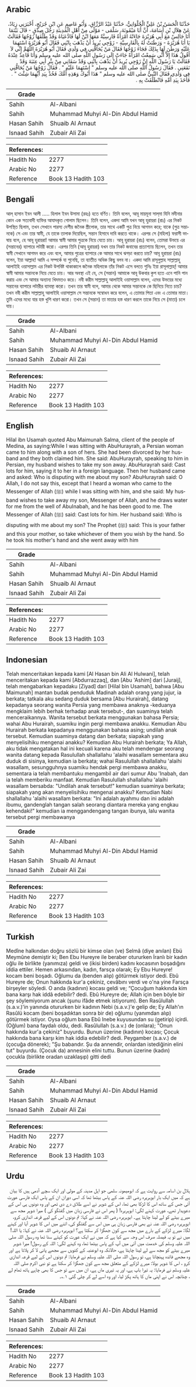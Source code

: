 ## Arabic


<div dir="rtl" lang="ar" style={{fontSize:'larger',backgroundColor:'#f8f9fa',padding:20}}>
حَدَّثَنَا الْحَسَنُ بْنُ عَلِيٍّ الْحُلْوَانِيُّ، حَدَّثَنَا عَبْدُ الرَّزَّاقِ، وَأَبُو عَاصِمٍ عَنِ ابْنِ جُرَيْجٍ، أَخْبَرَنِي زِيَادٌ، عَنْ هِلاَلِ بْنِ أُسَامَةَ، أَنَّ أَبَا مَيْمُونَةَ، سَلْمَى - مَوْلًى مِنْ أَهْلِ الْمَدِينَةِ رَجُلَ صِدْقٍ - قَالَ بَيْنَمَا أَنَا جَالِسٌ مَعَ أَبِي هُرَيْرَةَ جَاءَتْهُ امْرَأَةٌ فَارِسِيَّةٌ مَعَهَا ابْنٌ لَهَا فَادَّعَيَاهُ وَقَدْ طَلَّقَهَا زَوْجُهَا فَقَالَتْ يَا أَبَا هُرَيْرَةَ - وَرَطَنَتْ لَهُ بِالْفَارِسِيَّةِ - زَوْجِي يُرِيدُ أَنْ يَذْهَبَ بِابْنِي فَقَالَ أَبُو هُرَيْرَةَ اسْتَهِمَا عَلَيْهِ وَرَطَنَ لَهَا بِذَلِكَ فَجَاءَ زَوْجُهَا فَقَالَ مَنْ يُحَاقُّنِي فِي وَلَدِي فَقَالَ أَبُو هُرَيْرَةَ اللَّهُمَّ إِنِّي لاَ أَقُولُ هَذَا إِلاَّ أَنِّي سَمِعْتُ امْرَأَةً جَاءَتْ إِلَى رَسُولِ اللَّهِ صلى الله عليه وسلم وَأَنَا قَاعِدٌ عِنْدَهُ فَقَالَتْ يَا رَسُولَ اللَّهِ إِنَّ زَوْجِي يُرِيدُ أَنْ يَذْهَبَ بِابْنِي وَقَدْ سَقَانِي مِنْ بِئْرِ أَبِي عِنَبَةَ وَقَدْ نَفَعَنِي ‏.‏ فَقَالَ رَسُولُ اللَّهِ صلى الله عليه وسلم ‏"‏ اسْتَهِمَا عَلَيْهِ ‏"‏ ‏.‏ فَقَالَ زَوْجُهَا مَنْ يُحَاقُّنِي فِي وَلَدِي فَقَالَ النَّبِيُّ صلى الله عليه وسلم ‏"‏ هَذَا أَبُوكَ وَهَذِهِ أُمُّكَ فَخُذْ بِيَدِ أَيِّهِمَا شِئْتَ ‏"‏ ‏.‏ فَأَخَذَ بِيَدِ أُمِّهِ فَانْطَلَقَتْ بِهِ ‏.‏
</div>
<div style={{backgroundColor:'#f8f9fa',padding:20, marginBottom: 10}}><table> <thead> <tr> <th>Grade</th> <th></th> </tr> </thead> <tbody> <tr><td>Sahih</td><td>Al-Albani</td></tr><tr><td>Sahih</td><td>Muhammad Muhyi Al-Din Abdul Hamid</td></tr><tr><td>Hasan Sahih</td><td>Shuaib Al Arnaut</td></tr><tr><td>Isnaad Sahih</td><td>Zubair Ali Zai</td></tr></tbody></table><table> <thead> <tr> <th>References:</th> <th></th> </tr> </thead> <tbody><tr><td>Hadith No</td><td>2277</td></tr><tr><td>Arabic No</td><td>2277</td></tr><tr><td>Reference</td><td>Book 13 Hadith 103</td></tr></tbody></table></div>

## Bengali


<div dir="ltr" lang="bn" style={{fontSize:'larger',backgroundColor:'#f8f9fa',padding:20}}>
আল্ হাসান ইবন আলী ..... হিলাল ইবন উসামা (রহঃ) হতে বর্ণিত। তিনি বলেন, আবূ মায়মূনা সাল্‌মা যিনি মদীনার কোন এক সত্যবাদী ব্যক্তির আযাদকৃত গোলাম ছিলেন। তিনি বলেন, একদা আমি যখন আবূ হুরায়রা (রাঃ) এর নিকট উপস্থিত ছিলাম, তখন সেখানে পারস্য দেশীয় জনৈক স্ত্রীলোক, তার সাথে একটি পুত্র নিয়ে আগমন করে; যাকে (পুত্র সন্তানকে) সে এবং তার স্বামী, যে তাকে তালাক দিয়েছিল, সন্তান হিসাবে দাবি করতে থাকে। এরপর সে (মহিলা) ফরাসী ভাষায় বলে, হে আবূ হুরায়রা! আমার স্বামী আমার পুত্রকে নিয়ে যেতে চায়। আবূ হুরায়রা (রাঃ) বলেন, তোমরা উভয়ে এর (সন্তানের) ব্যাপারে লটারী করো। এরপর তিনি (আবূ হুরায়রা) যখন তার নিকট জবাবের প্রত্যাশ্যায় ছিলেন, তখন তার স্বামী সেখানে আগমন করে এবং বলে, আমার পুত্রের ব্যাপারে কে আমার সাথে ঝগড়া করতে চায়? আবূ হুরায়রা (রাঃ) বলেন, ইয়া আল্লাহ! আমি এ সম্পর্কে যা শুনেছি, তা ব্যাতীত অধিক কিছু বলব না। একদা আমি রাসূলুল্লাহ সাল্লাল্লাহু আলাইহি ওয়াসাল্লাম এর নিকট উপবিষ্ট থাকাকালে জনৈক মহিলাকে তাঁর নিকট এসে বলতে শুনিঃ ইয়া রাসূলাল্লাহ্! আমার স্বামী আমার সন্তানকে নিয়ে যেতে চায়। আর অবস্থা এই যে, সে (সন্তান) আমাকে আবূ উকবার কুপ হতে এনে পানি পান করায় এবং সে আমার অন্যান্য খিদমতও করে। নবী করীম সাল্লাল্লাহু আলাইহি ওয়াসাল্লাম বলেন, এদের উভয়ের মধ্যে সন্তানের ব্যাপারে লটারীর ব্যাবস্থা করো। তখন তার স্বামী বলে, আমার থেকে আমার সন্তানকে কে ছিনিয়ে নিতে চায়? তখন নবী করীম সাল্লাল্লাহু আলাইহি ওয়াসাল্লাম সে সন্তানকে সম্বোধন করে বলেন, এ তোমার পিতা এবং এ তোমার মাতা। তুমি এদের মধ্যে যার হস্ত খুশি ধারণ করো। তখন সে (সন্তান) তা মাতার হস্ত ধারণ করলে তাকে নিয়ে সে (মাতা) চলে যায়।
</div>
<div style={{backgroundColor:'#f8f9fa',padding:20, marginBottom: 10}}><table> <thead> <tr> <th>Grade</th> <th></th> </tr> </thead> <tbody> <tr><td>Sahih</td><td>Al-Albani</td></tr><tr><td>Sahih</td><td>Muhammad Muhyi Al-Din Abdul Hamid</td></tr><tr><td>Hasan Sahih</td><td>Shuaib Al Arnaut</td></tr><tr><td>Isnaad Sahih</td><td>Zubair Ali Zai</td></tr></tbody></table><table> <thead> <tr> <th>References:</th> <th></th> </tr> </thead> <tbody><tr><td>Hadith No</td><td>2277</td></tr><tr><td>Arabic No</td><td>2277</td></tr><tr><td>Reference</td><td>Book 13 Hadith 103</td></tr></tbody></table></div>

## English


<div dir="ltr" lang="en" style={{fontSize:'larger',backgroundColor:'#f8f9fa',padding:20}}>
Hilal ibn Usamah quoted Abu Maimunah Salma, client of the people of Medina, as saying:While I was sitting with AbuHurayrah, a Persian woman came to him along with a son of hers. She had been divorced by her husband and they both claimed him. She said: AbuHurayrah, speaking to him in Persian, my husband wishes to take my son away. AbuHurayrah said: Cast lots for him, saying it to her in a foreign language. Then her husband came and asked: Who is disputing with me about my son? AbuHurayrah said: O Allah, I do not say this, except that I heard a woman who came to the Messenger of Allah (ﷺ) while I was sitting with him, and she said: My husband wishes to take away my son, Messenger of Allah, and he draws water for me from the well of AbuInabah, and he has been good to me. The Messenger of Allah (ﷺ) said: Cast lots for him. Her husband said: Who is disputing with me about my son? The Prophet (ﷺ) said: This is your father and this your mother, so take whichever of them you wish by the hand. So he took his mother's hand and she went away with him
</div>
<div style={{backgroundColor:'#f8f9fa',padding:20, marginBottom: 10}}><table> <thead> <tr> <th>Grade</th> <th></th> </tr> </thead> <tbody> <tr><td>Sahih</td><td>Al-Albani</td></tr><tr><td>Sahih</td><td>Muhammad Muhyi Al-Din Abdul Hamid</td></tr><tr><td>Hasan Sahih</td><td>Shuaib Al Arnaut</td></tr><tr><td>Isnaad Sahih</td><td>Zubair Ali Zai</td></tr></tbody></table><table> <thead> <tr> <th>References:</th> <th></th> </tr> </thead> <tbody><tr><td>Hadith No</td><td>2277</td></tr><tr><td>Arabic No</td><td>2277</td></tr><tr><td>Reference</td><td>Book 13 Hadith 103</td></tr></tbody></table></div>

## Indonesian


<div dir="ltr" lang="id" style={{fontSize:'larger',backgroundColor:'#f8f9fa',padding:20}}>
Telah menceritakan kepada kami [Al Hasan bin Ali Al Hulwani], telah menceritakan kepada kami [Abdurrazzaq], dan [Abu 'Ashim] dari [Juraij], telah mengabarkan kepadaku [Ziyad] dari [Hilal bin Usamah], bahwa [Abu Maimunah] mantan budak penduduk Madinah adalah orang yang jujur, ia berkata; tatkala aku sedang duduk bersama [Abu Hurairah], datang kepadanya seorang wanita Persia yang membawa anaknya -keduanya mengklaim lebih berhak terhadap anak tersebut-, dan suaminya telah menceraikannya. Wanita tersebut berkata menggunakan bahasa Persia; wahai Abu Hurairah, suamiku ingin pergi membawa anakku. Kemudian Abu Hurairah berkata kepadanya menggunakan bahasa asing; undilah anak tersebut. Kemudian suaminya datang dan berkata; siapakah yang menyelisihiku mengenai anakku? Kemudian Abu Hurairah berkata; Ya Allah, aku tidak mengatakan hal ini kecuali karena aku telah mendengar seorang wanita datang kepada Rasulullah shallallahu 'alaihi wasallam sementara aku duduk di sisinya, kemudian ia berkata; wahai Rasulullah shallallahu 'alaihi wasallam, sesungguhnya suamiku hendak pergi membawa anakku, sementara ia telah membantuku mengambil air dari sumur Abu 'Inabah, dan ia telah memberiku manfaat. Kemudian Rasulullah shallallahu 'alaihi wasallam bersabda: "Undilah anak tersebut!" kemudian suaminya berkata; siapakah yang akan menyelisihiku mengenai anakku? Kemudian Nabi shallallahu 'alaihi wasallam berkata: "Ini adalah ayahmu dan ini adalah ibumu, gandenglah tangan salah seorang diantara mereka yang engkau kehendaki!" kemudian ia menggandengang tangan ibunya, lalu wanita tersebut pergi membawanya
</div>
<div style={{backgroundColor:'#f8f9fa',padding:20, marginBottom: 10}}><table> <thead> <tr> <th>Grade</th> <th></th> </tr> </thead> <tbody> <tr><td>Sahih</td><td>Al-Albani</td></tr><tr><td>Sahih</td><td>Muhammad Muhyi Al-Din Abdul Hamid</td></tr><tr><td>Hasan Sahih</td><td>Shuaib Al Arnaut</td></tr><tr><td>Isnaad Sahih</td><td>Zubair Ali Zai</td></tr></tbody></table><table> <thead> <tr> <th>References:</th> <th></th> </tr> </thead> <tbody><tr><td>Hadith No</td><td>2277</td></tr><tr><td>Arabic No</td><td>2277</td></tr><tr><td>Reference</td><td>Book 13 Hadith 103</td></tr></tbody></table></div>

## Turkish


<div dir="ltr" lang="tr" style={{fontSize:'larger',backgroundColor:'#f8f9fa',padding:20}}>
Medîne halkından doğru sözlü bir kimse olan (ve) Selmâ (diye anılan) Ebü Meymûne demiştir ki; Ben Ebu Hureyre ile beraber otururken İranlı bir kadın oğlu ile birlikte (yanımıza) geldi ve (ikisi birden) kadını kocasının boşadığını iddia ettiler. Hemen arkasından, kadın, farsça olarak; Ey Ebu Hureyre! kocam beni boşadı. Oğlumu da (benden alıp) götürmek istiyor dedi. Ebû Hureyre de; Onun hakkında kur'a çekiniz, cevâbını verdi ve o'na yine Farsça birşeyler söyledi. O anda (kadının) kocası geldi ve; “Çocuğum hakkında kim bana karşı hak iddâ edebilir? dedi. Ebû Hureyre de; Allah için ben böyle bir şey söylemiyorum ancak (şunu ifâde etmek istiyorum). Ben Rasûlullah (s.a.v.)'in yanında otururken bir kadının Nebi (s.a.v.)'e gelip de; Ey Allah'ın Rasûlü kocam (beni boşadıktan sonra bir de) oğlumu (yanımdan alıp) götürmek istiyor. Oysa oğlum bana Ebû Inebe kuyusundan su (getirip) içirdi. (Oğlum) bana faydalı oldu, dedi. Rasûlullah (s.a.v.) de (onlara); "Onun hakkında kur'a çekiniz" buyurdu. Bunun üzerine (kadının) kocası; Çocuk hakkında bana karşı kim hak iddia edebilir? dedi. Peygamber (s.a.v.) de (çocuğa dönerek); "Şu babandır. Şu da annendir, onlardan istediğinin elini tut" buyurdu. (Çocuk da) annesinin elini tuttu. Bunun üzerine (kadın) çocukla (birlikte oradan uzaklaşıp) gitti dedi
</div>
<div style={{backgroundColor:'#f8f9fa',padding:20, marginBottom: 10}}><table> <thead> <tr> <th>Grade</th> <th></th> </tr> </thead> <tbody> <tr><td>Sahih</td><td>Al-Albani</td></tr><tr><td>Sahih</td><td>Muhammad Muhyi Al-Din Abdul Hamid</td></tr><tr><td>Hasan Sahih</td><td>Shuaib Al Arnaut</td></tr><tr><td>Isnaad Sahih</td><td>Zubair Ali Zai</td></tr></tbody></table><table> <thead> <tr> <th>References:</th> <th></th> </tr> </thead> <tbody><tr><td>Hadith No</td><td>2277</td></tr><tr><td>Arabic No</td><td>2277</td></tr><tr><td>Reference</td><td>Book 13 Hadith 103</td></tr></tbody></table></div>

## Urdu


<div dir="rtl" lang="ur" style={{fontSize:'larger',backgroundColor:'#f8f9fa',padding:20}}>
ہلال بن اسامہ سے روایت ہے کہ ابومیمونہ سلمی جو اہل مدینہ کے مولی اور ایک سچے آدمی ہیں کا بیان ہے کہ میں ایک بار ابوہریرہ رضی اللہ عنہ کے پاس بیٹھا تھا کہ اسی دوران ان کے پاس ایک فارسی عورت آئی جس کے ساتھ اس کا لڑکا بھی تھا، اس کے شوہر نے اسے طلاق دے دی تھی اور وہ دونوں ہی اس کے دعویدار تھے، عورت کہنے لگی: ابوہریرہ! ( پھر اس نے فارسی زبان میں گفتگو کی ) میرا شوہر مجھ سے میرے بیٹے کو لے لینا چاہتا ہے۔ ابوہریرہ رضی اللہ عنہ نے کہا: تم دونوں اس کے لیے قرعہ اندازی کرو، ابوہریرہ رضی اللہ عنہ نے بھی فارسی زبان ہی میں اس سے گفتگو کی، اتنے میں اس کا شوہر آیا اور کہنے لگا: میرے لڑکے کے بارے میں مجھ سے کون جھگڑا کر سکتا ہے؟ ابوہریرہ رضی اللہ عنہ نے کہا: یا اللہ! میں نے تو یہ فیصلہ صرف اس وجہ سے کیا ہے کہ میں نے ایک عورت کو کہتے سنا تھا وہ رسول اللہ صلی اللہ علیہ وسلم کی خدمت میں آئی میں آپ کے پاس بیٹھا تھا، وہ کہنے لگی: اللہ کے رسول! میرا شوہر میرے بیٹے کو مجھ سے لے لینا چاہتا ہے، حالانکہ وہ ابوعنبہ کے کنویں سے مجھے پانی لا کر پلاتا ہے اور وہ مجھے فائدہ پہنچاتا ہے، تو رسول اللہ صلی اللہ علیہ وسلم نے فرمایا: تم دونوں اس کے لیے قرعہ اندازی کرو ، اس کا شوہر بولا: میرے لڑکے کے متعلق مجھ سے کون جھگڑا کر سکتا ہے تو نبی اکرم صلی اللہ علیہ وسلم نے فرمایا: یہ تیرا باپ ہے، اور یہ تیری ماں ہے، ان میں سے تو جس کا بھی چاہے ہاتھ تھام لے ، چنانچہ اس نے اپنی ماں کا ہاتھ پکڑ لیا، اور وہ اسے لے کر چلی گئی ۱؎۔
</div>
<div style={{backgroundColor:'#f8f9fa',padding:20, marginBottom: 10}}><table> <thead> <tr> <th>Grade</th> <th></th> </tr> </thead> <tbody> <tr><td>Sahih</td><td>Al-Albani</td></tr><tr><td>Sahih</td><td>Muhammad Muhyi Al-Din Abdul Hamid</td></tr><tr><td>Hasan Sahih</td><td>Shuaib Al Arnaut</td></tr><tr><td>Isnaad Sahih</td><td>Zubair Ali Zai</td></tr></tbody></table><table> <thead> <tr> <th>References:</th> <th></th> </tr> </thead> <tbody><tr><td>Hadith No</td><td>2277</td></tr><tr><td>Arabic No</td><td>2277</td></tr><tr><td>Reference</td><td>Book 13 Hadith 103</td></tr></tbody></table></div>